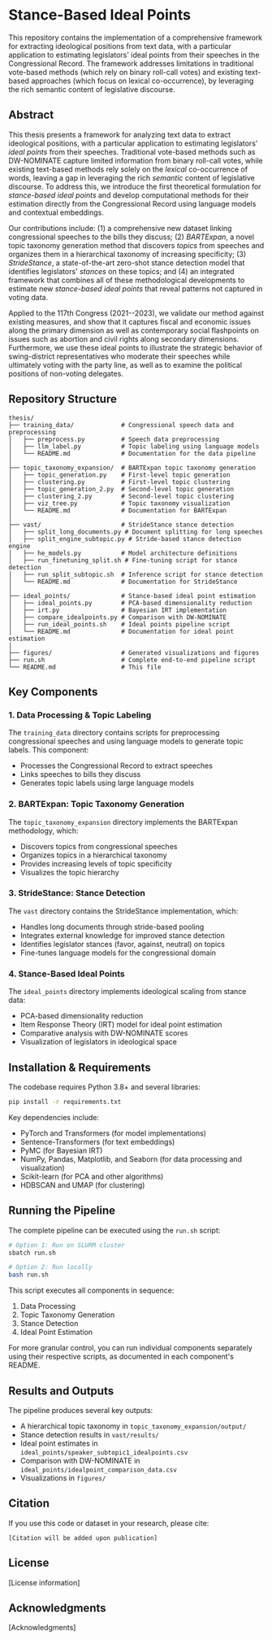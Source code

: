 # Stance-Based Ideal Points

This repository contains the implementation of a comprehensive framework for extracting ideological positions from text data, with a particular application to estimating legislators' ideal points from their speeches in the Congressional Record. The framework addresses limitations in traditional vote-based methods (which rely on binary roll-call votes) and existing text-based approaches (which focus on lexical co-occurrence), by leveraging the rich semantic content of legislative discourse.

## Abstract

This thesis presents a framework for analyzing text data to extract ideological positions, with a particular application to estimating legislators' *ideal points* from their speeches. Traditional vote-based methods such as DW-NOMINATE capture limited information from binary roll-call votes, while existing text-based methods rely solely on the *lexical* co-occurrence of words, leaving a gap in leveraging the rich *semantic* content of legislative discourse. To address this, we introduce the first theoretical formulation for *stance-based ideal points* and develop computational methods for their estimation directly from the Congressional Record using language models and contextual embeddings.

Our contributions include: (1) a comprehensive new dataset linking congressional speeches to the bills they discuss; (2) *BARTExpan*, a novel topic taxonomy generation method that discovers *topics* from speeches and organizes them in a hierarchical taxonomy of increasing specificity; (3) *StrideStance*, a state-of-the-art zero-shot stance detection model that identifies legislators' *stances* on these topics; and (4) an integrated framework that combines all of these methodological developments to estimate new *stance-based ideal points* that reveal patterns not captured in voting data.

Applied to the 117th Congress (2021--2023), we validate our method against existing measures, and show that it captures fiscal and economic issues along the primary dimension as well as contemporary social flashpoints on issues such as abortion and civil rights along secondary dimensions. Furthermore, we use these ideal points to illustrate the strategic behavior of swing-district representatives who moderate their speeches while ultimately voting with the party line, as well as to examine the political positions of non-voting delegates.

## Repository Structure

```
thesis/
├── training_data/             # Congressional speech data and preprocessing
│   ├── preprocess.py          # Speech data preprocessing
│   ├── llm_label.py           # Topic labeling using language models
│   └── README.md              # Documentation for the data pipeline
│
├── topic_taxonomy_expansion/  # BARTExpan topic taxonomy generation
│   ├── topic_generation.py    # First-level topic generation
│   ├── clustering.py          # First-level topic clustering
│   ├── topic_generation_2.py  # Second-level topic generation
│   ├── clustering_2.py        # Second-level topic clustering
│   ├── viz_tree.py            # Topic taxonomy visualization
│   └── README.md              # Documentation for BARTExpan
│
├── vast/                      # StrideStance stance detection
│   ├── split_long_documents.py # Document splitting for long speeches
│   ├── split_engine_subtopic.py # Stride-based stance detection engine
│   ├── he_models.py           # Model architecture definitions
│   ├── run_finetuning_split.sh # Fine-tuning script for stance detection
│   ├── run_split_subtopic.sh  # Inference script for stance detection
│   └── README.md              # Documentation for StrideStance
│
├── ideal_points/              # Stance-based ideal point estimation
│   ├── ideal_points.py        # PCA-based dimensionality reduction
│   ├── irt.py                 # Bayesian IRT implementation
│   ├── compare_idealpoints.py # Comparison with DW-NOMINATE
│   ├── run_ideal_points.sh    # Ideal points pipeline script
│   └── README.md              # Documentation for ideal point estimation
│
├── figures/                   # Generated visualizations and figures
├── run.sh                     # Complete end-to-end pipeline script
└── README.md                  # This file
```

## Key Components

### 1. Data Processing & Topic Labeling

The `training_data` directory contains scripts for preprocessing congressional speeches and using language models to generate topic labels. This component:
- Processes the Congressional Record to extract speeches
- Links speeches to bills they discuss
- Generates topic labels using large language models

### 2. BARTExpan: Topic Taxonomy Generation

The `topic_taxonomy_expansion` directory implements the BARTExpan methodology, which:
- Discovers topics from congressional speeches
- Organizes topics in a hierarchical taxonomy
- Provides increasing levels of topic specificity
- Visualizes the topic hierarchy

### 3. StrideStance: Stance Detection

The `vast` directory contains the StrideStance implementation, which:
- Handles long documents through stride-based pooling
- Integrates external knowledge for improved stance detection
- Identifies legislator stances (favor, against, neutral) on topics
- Fine-tunes language models for the congressional domain

### 4. Stance-Based Ideal Points

The `ideal_points` directory implements ideological scaling from stance data:
- PCA-based dimensionality reduction
- Item Response Theory (IRT) model for ideal point estimation
- Comparative analysis with DW-NOMINATE scores
- Visualization of legislators in ideological space

## Installation & Requirements

The codebase requires Python 3.8+ and several libraries:

```bash
pip install -r requirements.txt
```

Key dependencies include:
- PyTorch and Transformers (for model implementations)
- Sentence-Transformers (for text embeddings)
- PyMC (for Bayesian IRT)
- NumPy, Pandas, Matplotlib, and Seaborn (for data processing and visualization)
- Scikit-learn (for PCA and other algorithms)
- HDBSCAN and UMAP (for clustering)

## Running the Pipeline

The complete pipeline can be executed using the `run.sh` script:

```bash
# Option 1: Run on SLURM cluster
sbatch run.sh

# Option 2: Run locally
bash run.sh
```

This script executes all components in sequence:
1. Data Processing
2. Topic Taxonomy Generation
3. Stance Detection
4. Ideal Point Estimation

For more granular control, you can run individual components separately using their respective scripts, as documented in each component's README.

## Results and Outputs

The pipeline produces several key outputs:
- A hierarchical topic taxonomy in `topic_taxonomy_expansion/output/`
- Stance detection results in `vast/results/`
- Ideal point estimates in `ideal_points/speaker_subtopic1_idealpoints.csv`
- Comparison with DW-NOMINATE in `ideal_points/idealpoint_comparison_data.csv`
- Visualizations in `figures/`

## Citation

If you use this code or dataset in your research, please cite:

```
[Citation will be added upon publication]
```

## License

[License information]

## Acknowledgments

[Acknowledgments]
